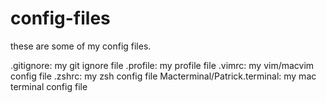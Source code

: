 config-files
==============

these are some of my config files.

.gitignore: my git ignore file
.profile: my profile file
.vimrc: my vim/macvim config file
.zshrc: my zsh config file
Macterminal/Patrick.terminal: my mac terminal config file
